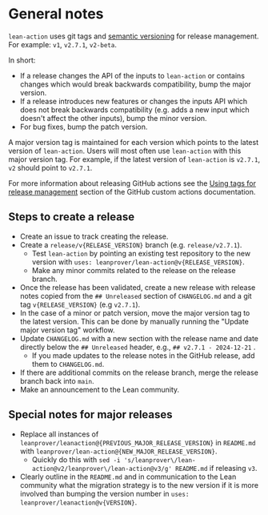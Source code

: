 # General notes
`lean-action` uses git tags and [semantic versioning](https://semver.org/) for release management. For example: `v1`, `v2.7.1`, `v2-beta`.

In short:
- If a release changes the API of the inputs to `lean-action` or contains changes which would break backwards compatibility, bump the major version.
- If a release introduces new features or changes the inputs API which does not break backwards compatibility (e.g. adds a new input which doesn't affect the other inputs), bump the minor version.
- For bug fixes, bump the patch version.

A major version tag is maintained for each version which points to the latest version of `lean-action`. Users will most often use `lean-action` with this major version tag. For example, if the latest version of `lean-action` is `v2.7.1`, `v2` should point to `v2.7.1`.

For more information about releasing GitHub actions see the [Using tags for release management](https://docs.github.com/en/actions/creating-actions/about-custom-actions#using-tags-for-release-management) section of the GitHub custom actions documentation.

## Steps to create a release
- Create an issue to track creating the release.
- Create a `release/v{RELEASE_VERSION}` branch (e.g. `release/v2.7.1`).
    - Test `lean-action` by pointing an existing test repository to the new version with `uses: leanprover/lean-action@v{RELEASE_VERSION}`.
    - Make any minor commits related to the release on the release branch.
- Once the release has been validated, create a new release with release notes copied from the `## Unreleased` section of `CHANGELOG.md` and a git tag `v{RELEASE_VERSION}` (e.g `v2.7.1`).
- In the case of a minor or patch version, move the major version tag to the latest version. This can be done by manually running the "Update major version tag" workflow.
- Update `CHANGELOG.md` with a new section with the release name and date directly below the `## Unreleased` header, e.g., `## v2.7.1 - 2024-12-21` .
    - If you made updates to the release notes in the GitHub release, add them to `CHANGELOG.md`.
- If there are additional commits on the release branch, merge the release branch back into `main`.
- Make an announcement to the Lean community.

## Special notes for major releases
- Replace all instances of `leanprover/leanaction@{PREVIOUS_MAJOR_RELEASE_VERSION}` in `README.md` with `leanprover/lean-action@{NEW_MAJOR_RELEASE_VERSION}`.
    - Quickly do this with `sed -i 's/leanprover\/lean-action@v2/leanprover\/lean-action@v3/g' README.md` if releasing `v3`.
- Clearly outline in the `README.md` and in communication to the Lean community what the migration strategy is to the new version if it is more involved than bumping the version number in `uses: leanprover/leanaction@v{VERSION}`.
